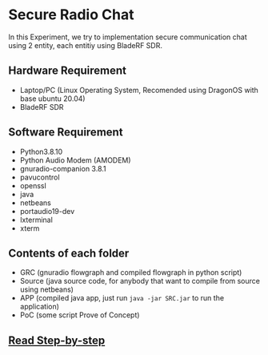 # Secure Radio Chat

In this Experiment, we try to implementation secure communication chat using 2 entity, each entitiy using BladeRF SDR.

## Hardware Requirement

- Laptop/PC (Linux Operating System, Recomended using DragonOS with base ubuntu 20.04)
- BladeRF SDR

## Software Requirement

- Python3.8.10
- Python Audio Modem (AMODEM)
- gnuradio-companion 3.8.1
- pavucontrol
- openssl
- java
- netbeans
- portaudio19-dev
- lxterminal
- xterm

## Contents of each folder

- GRC (gnuradio flowgraph and compiled flowgraph in python script)
- Source (java source code, for anybody that want to compile from source using netbeans)
- APP (compiled java app, just run ```java -jar SRC.jar``` to run the application)
- PoC (some script Prove of Concept)

## [Read Step-by-step](https://github.com/dendisuhubdy/radio_experiments/wiki)
